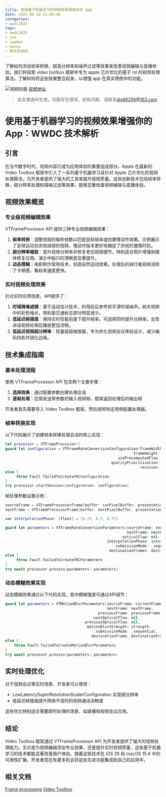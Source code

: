 ```yaml
---
title: 使用基于机器学习的视频效果增强你的 App
date: 2025-06-10 21:46:48
categories:
- wwdc2025
tags:
- wwdc2025
- ios
- ipados
- macos
- 照片和相机
---
```

了解如何添加帧率转换、超高分辨率和噪声过滤等效果来改善视频编辑与直播体验。我们将探索 video toolbox 框架中专为 apple 芯片优化的基于 ml 的视频处理算法。了解如何将这些效果整合起来，以增强 app 在真实用例中的功能。
<!--more-->

![视频封面](https://devimages-cdn.apple.com/wwdc-services/images/3055294D-836B-4513-B7B0-0BC5666246B0/10054/10054_wide_250x141_2x.jpg)
[视频地址](https://developer.apple.com/cn/videos/play/wwdc2025/300/)
> 此文章由AI生成，可能存在错误，如有问题，请联系[djs66256@163.com](djs66256@163.com)

# 使用基于机器学习的视频效果增强你的 App：WWDC 技术解析

## 引言

在当今数字时代，视频内容已成为应用体验的重要组成部分。Apple 在最新的 Video Toolbox 框架中引入了一系列基于机器学习且针对 Apple 芯片优化的视频处理算法，为开发者提供了强大的工具来提升视频质量。这些创新技术包括帧率转换、超分辨率处理和降噪过滤等效果，能够显著改善视频编辑与直播体验。

## 视频效果概览

### 专业级视频编辑效果

VTFrameProcessor API 提供三种专业视频编辑效果：
1. **帧率转换**：调整视频的每秒帧数以匹配目标帧率或创建慢动作效果。示例展示了足球运动员庆祝进球的视频，慢动作版本更好地捕捉了庆祝的激情时刻。
2. **超分辨率缩放**：提升视频分辨率并修复老旧视频细节，特别适合照片增强和媒体修复应用。演示中船只的清晰度显著提升。
3. **动态模糊**：电影制作常用技术，创造自然运动效果。处理后的骑行者视频消除了卡顿感，看起来速度更快。

### 实时视频处理效果

针对实时应用场景，API提供了：
1. **时域降噪滤镜**：基于运动估计技术，利用前后参考帧平滑时域噪声。树木视频中的彩色噪点，特别是交通标志部分明显减少。
2. **低延迟帧插值**：保持实时性能前提下提升帧率，可选择同时提升分辨率。女性讲话视频处理后播放更加流畅。
3. **低延迟视频超分辨率**：轻量级超缩放器，专为优化视频会议体验设计，减少编码伪影并锐化边缘。

## 技术集成指南

### 基本处理流程

使用 VTFrameProcessor API 包含两个主要步骤：
1. **选择效果**：通过配置参数创建处理会话
2. **逐帧处理**：应用发送带参数的输入视频帧，框架返回处理后的输出帧

开发者首先需要导入 Video Toolbox 框架，然后按照特定用例配置处理器。

### 帧率转换实现

以下代码展示了创建帧率转换处理会话的核心实现：

```swift
let processor = VTFrameProcessor()
guard let configuration = VTFrameRateConversionConfiguration(frameWidth: width,
                                                          frameHeight: height,
                                                   usePrecomputedFlow: false,
                                                qualityPrioritization: .normal,
                                                             revision: .revision1)
else {
     throw Fault.failedToCreateFRCConfiguration
}
try processor.startSession(configuration: configuration)
```

帧处理参数设置示例：

```swift
sourceFrame = VTFrameProcessorFrame(buffer: curPixelBuffer, presentationTimeStamp: sourcePTS)
nextFrame = VTFrameProcessorFrame(buffer: nextPixelBuffer, presentationTimeStamp: nextPTS)

var interpolationPhase: [Float] = [0.25, 0.5, 0.75]

guard let parameters = VTFrameRateConversionParameters(sourceFrame: sourceFrame,
                                                       nextFrame: nextFrame,
                                                     opticalFlow: nil,
                                              interpolationPhase: interpolationPhase,
                                                  submissionMode: .sequential,
                                               destinationFrames: destinationFrames)
else {
     throw Fault.failedToCreateFRCParameters
}
try await processor.process(parameters: parameters)
```

### 动态模糊效果实现

动态模糊效果通过以下代码实现，其中模糊强度可通过API调节：

```swift
guard let parameters = VTMotionBlurParameters(sourceFrame: currentFrame,
                                              nextFrame: nextFrame,
                                          previousFrame: previousFrame,
                                        nextOpticalFlow: nil,
                                    previousOpticalFlow: nil,
                                     motionBlurStrength: strength,
                                         submissionMode: .sequential,
                                       destinationFrame: destinationFrame) 
else {
    throw Fault.failedToCreateMotionBlurParameters
}
try await processor.process(parameters: parameters)
```

## 实时处理优化

对于视频会议等实时场景，开发者可以使用：
- LowLatencySuperResolutionScalerConfiguration 实现超分辨率
- 低延迟帧插值提升网络不佳时的视频通话流畅度

这些优化特别适合需要即时处理的场景，如直播和视频会议应用。

## 结论

Video Toolbox 框架通过 VTFrameProcessor API 为开发者提供了强大的视频处理能力。无论是为视频编辑添加专业效果，还是提升实时视频质量，这些基于机器学习的技术都能显著改善用户体验。随着这些技术在 iOS 26 和 macOS 15.4 中的可用性扩展，开发者现在有更多机会将这些先进功能集成到自己的应用中。

## 相关文档

[Frame processing](https://developer.apple.com/documentation/VideoToolbox/frame-processing)
[Video Toolbox](https://developer.apple.com/documentation/VideoToolbox)
